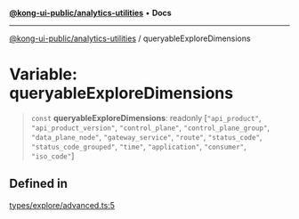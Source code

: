 [**@kong-ui-public/analytics-utilities**](../README.md) • **Docs**

***

[@kong-ui-public/analytics-utilities](../README.md) / queryableExploreDimensions

# Variable: queryableExploreDimensions

> `const` **queryableExploreDimensions**: readonly [`"api_product"`, `"api_product_version"`, `"control_plane"`, `"control_plane_group"`, `"data_plane_node"`, `"gateway_service"`, `"route"`, `"status_code"`, `"status_code_grouped"`, `"time"`, `"application"`, `"consumer"`, `"iso_code"`]

## Defined in

[types/explore/advanced.ts:5](https://github.com/Kong/public-ui-components/blob/main/packages/analytics/analytics-utilities/src/types/explore/advanced.ts#L5)
